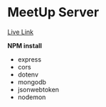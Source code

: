 # MeetUp Server
[Live Link](https://meetup-server-nine.vercel.app)

**NPM install**
* express
* cors
* dotenv
* mongodb
* jsonwebtoken
* nodemon
